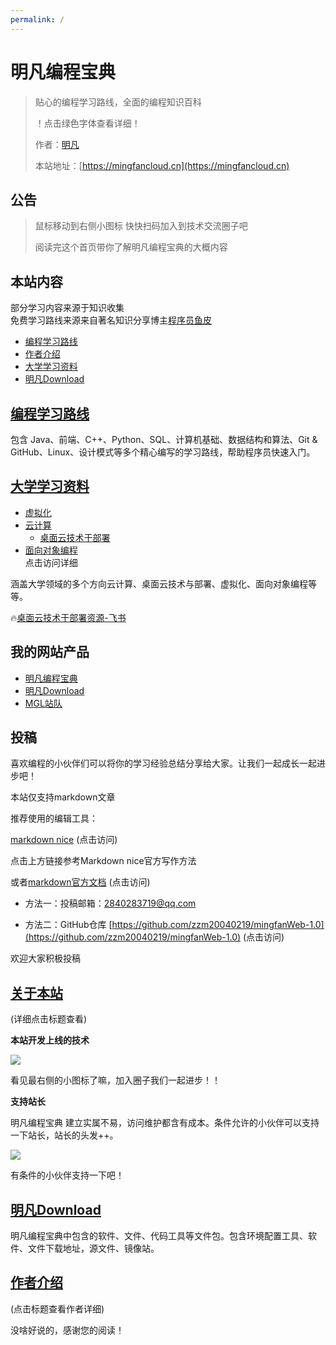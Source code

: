 ```yaml
---
permalink: /
---
```


# 明凡编程宝典

> 贴心的编程学习路线，全面的编程知识百科
>
> ！点击绿色字体查看详细！
> 
> 作者：[明凡]()
>
> 本站地址：[https://mingfancloud.cn](https://mingfancloud.cn)

## 公告

> 鼠标移动到右侧小图标 快快扫码加入到技术交流圈子吧
> 
> 阅读完这个首页带你了解明凡编程宝典的大概内容




## 本站内容
部分学习内容来源于知识收集  
免费学习路线来源来自著名知识分享博主[程序员鱼皮]()
- [编程学习路线](学习路线)
- [作者介绍](/作者)
- [大学学习资料](大学学习资料/README.md)
- [明凡Download](https://downlaod.mingfancloud.cn)

## [编程学习路线](学习路线)

包含 Java、前端、C++、Python、SQL、计算机基础、数据结构和算法、Git & GitHub、Linux、设计模式等多个精心编写的学习路线，帮助程序员快速入门。

## [大学学习资料](大学学习资料)

- [虚拟化](大学学习资料/虚拟化/README.md)
- [云计算](大学学习资料/云计算/README.md)  
  - [桌面云技术于部署](大学学习资料/云计算/桌面云技术与部署/README.md)
- [面向对象编程](大学学习资料/面向对象编程/README.md)  
点击访问详细

涵盖大学领域的多个方向云计算、桌面云技术与部署、虚拟化、面向对象编程等等。

🔥[桌面云技术于部署资源-飞书](https://q1h6kdpo24v.feishu.cn/drive/folder/HgZ1fLHzEl3oOgdHgE2cS6TPnPh)


## 我的网站产品
- [明凡编程宝典](https://mingfancloud.cn)
- [明凡Download](https://downlaod.mingfancloud.cn)
- [MGL站队](https://yuemingfan.cn)

## 投稿
喜欢编程的小伙伴们可以将你的学习经验总结分享给大家。让我们一起成长一起进步吧！

本站仅支持markdown文章

推荐使用的编辑工具：

[markdown nice](https://editor.mdnice.com/) (点击访问)

点击上方链接参考Markdown nice官方写作方法

或者[markdown官方文档](https://markdown.com.cn/) (点击访问)

- 方法一：投稿邮箱：[2840283719@qq.com]()  

- 方法二：GitHub仓库
[https://github.com/zzm20040219/mingfanWeb-1.0](https://github.com/zzm20040219/mingfanWeb-1.0) (点击访问)


欢迎大家积极投稿

## [关于本站](关于本站/README.md)

(详细点击标题查看)

**本站开发上线的技术**

![](https://mingfanweb-img.obs.cn-north-4.myhuaweicloud.com/index/mingfanweb-index.png)

看见最右侧的小图标了嘛，加入圈子我们一起进步！！

**支持站长**

明凡编程宝典 建立实属不易，访问维护都含有成本。条件允许的小伙伴可以支持一下站长，站长的头发++。

![](https://mingfanweb-img.obs.cn-north-4.myhuaweicloud.com/about-website/support.png)  

有条件的小伙伴支持一下吧！


## [明凡Download](https://download.mingfancloud.cn)

明凡编程宝典中包含的软件、文件、代码工具等文件包。包含环境配置工具、软件、文件下载地址，源文件、镜像站。

## [作者介绍](/作者) 

(点击标题查看作者详细)

没啥好说的，感谢您的阅读！
